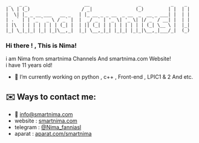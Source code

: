 ```
 _   _ _                     __                  _           _    _ 
| \ | (_)                   / _|                (_)         | |  | |
|  \| |_ _ __ ___   __ _   | |_ __ _ _ __  _ __  _  __ _ ___| |  | |
| . ` | | '_ ` _ \ / _` |  |  _/ _` | '_ \| '_ \| |/ _` / __| |  | |
| |\  | | | | | | | (_| |  | || (_| | | | | | | | | (_| \__ \ |  |_|
|_| \_|_|_| |_| |_|\__,_|  |_| \__,_|_| |_|_| |_|_|\__,_|___/_|  (_)
```

### Hi there ! , This is Nima!

i am Nima from smartnima Channels And smartnima.com Website! <br>
i have 11 years old!


- 🔭 I’m currently working on python , c++ , Front-end , LPIC1 & 2 And etc.

<h2>✉️ Ways to contact me:</h2>

- 📧 <a href="mailto:info@smartnima.com">info@smartnima.com</a>
- website : <a href="https://smartnima.com">smartnima.com</a>
- telegram : <a href="https://t.me/Nima_fanniasl">@Nima_fanniasl</a>
- aparat : <a href="https://aparat.com/smartnima">aparat.com/smartnima</a>
